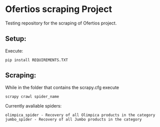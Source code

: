 # Ofertios scraping Project
Testing repository for the scraping of Ofertios project.


## Setup:

Execute:

    pip install REQUIREMENTS.TXT



## Scraping:

While in the folder that contains the scrapy.cfg execute 

    scrapy crawl spider_name


Currently avaliable spiders:

    olimpica_spider - Recovery of all Olimpica products in the category
    jumbo_spider - Recovery of all Jumbo products in the category
